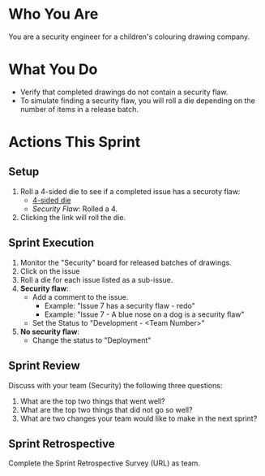 # Who You Are
You are a security engineer for a children's colouring drawing company.

# What You Do
- Verify that completed drawings do not contain a security flaw.
- To simulate finding a security flaw, you will roll a die depending on the number of items in a release batch.

# Actions This Sprint
## Setup
1. Roll a 4-sided die to see if a completed issue has a securoty flaw:
   - [4-sided die](https://rolladie.net/roll-a-d4-die)
   - _Security Flaw_: Rolled a 4.
2. Clicking the link will roll the die.

## Sprint Execution
1. Monitor the "Security" board for released batches of drawings.
2. Click on the issue  
1. Roll a die for each issue listed as a sub-issue.
1. **Security flaw**:
   - Add a comment to the issue.
        - Example: "Issue 7 has a security flaw - redo"
        - Example: "Issue 7 - A blue nose on a dog is a security flaw"
   - Set the Status to "Development - \<Team Number>"
1. **No security flaw**:
    - Change the status to "Deployment"

## Sprint Review
Discuss with your team (Security) the following three questions:
1. What are the top two things that went well?
1. What are the top two things that did not go so well?
1. What are two changes your team would like to make in the next sprint?

## Sprint Retrospective
Complete the Sprint Retrospective Survey (URL) as team.
